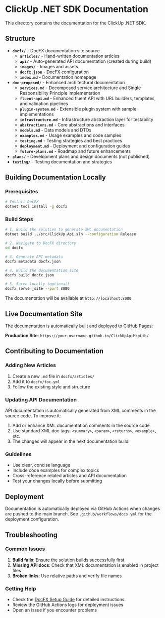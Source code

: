 # ClickUp .NET SDK Documentation

This directory contains the documentation for the ClickUp .NET SDK.

## Structure

- **`docfx/`** - DocFX documentation site source
  - **`articles/`** - Hand-written documentation articles
  - **`api/`** - Auto-generated API documentation (created during build)
  - **`images/`** - Images and assets
  - **`docfx.json`** - DocFX configuration
  - **`index.md`** - Documentation homepage
- **`doc-proposed/`** - Enhanced architectural documentation
  - **`services.md`** - Decomposed service architecture and Single Responsibility Principle implementation
  - **`fluent-api.md`** - Enhanced fluent API with URL builders, templates, and validation pipelines
  - **`plugin-system.md`** - Extensible plugin system with sample implementations
  - **`infrastructure.md`** - Infrastructure abstraction layer for testability
  - **`abstractions.md`** - Core abstractions and interfaces
  - **`models.md`** - Data models and DTOs
  - **`examples.md`** - Usage examples and code samples
  - **`testing.md`** - Testing strategies and best practices
  - **`deployment.md`** - Deployment and configuration guides
  - **`future-plans.md`** - Roadmap and future enhancements
- **`plans/`** - Development plans and design documents (not published)
- **`testing/`** - Testing documentation and strategies

## Building Documentation Locally

### Prerequisites

```bash
# Install DocFX
dotnet tool install -g docfx
```

### Build Steps

```bash
# 1. Build the solution to generate XML documentation
dotnet build ../src/ClickUp.Api.sln --configuration Release

# 2. Navigate to DocFX directory
cd docfx

# 3. Generate API metadata
docfx metadata docfx.json

# 4. Build the documentation site
docfx build docfx.json

# 5. Serve locally (optional)
docfx serve _site --port 8080
```

The documentation will be available at `http://localhost:8080`

## Live Documentation Site

The documentation is automatically built and deployed to GitHub Pages:

**Production Site**: `https://your-username.github.io/ClickUpApiMcpLib/`

## Contributing to Documentation

### Adding New Articles

1. Create a new `.md` file in `docfx/articles/`
2. Add it to `docfx/toc.yml`
3. Follow the existing style and structure

### Updating API Documentation

API documentation is automatically generated from XML comments in the source code. To improve it:

1. Add or enhance XML documentation comments in the source code
2. Use standard XML doc tags: `<summary>`, `<param>`, `<returns>`, `<example>`, etc.
3. The changes will appear in the next documentation build

### Guidelines

- Use clear, concise language
- Include code examples for complex topics
- Cross-reference related articles and API documentation
- Test your changes locally before submitting

## Deployment

Documentation is automatically deployed via GitHub Actions when changes are pushed to the main branch. See `.github/workflows/docs.yml` for the deployment configuration.

## Troubleshooting

### Common Issues

1. **Build fails**: Ensure the solution builds successfully first
2. **Missing API docs**: Check that XML documentation is enabled in project files
3. **Broken links**: Use relative paths and verify file names

### Getting Help

- Check the [DocFX Setup Guide](docfx/articles/docfx-setup.md) for detailed instructions
- Review the GitHub Actions logs for deployment issues
- Open an issue if you encounter problems